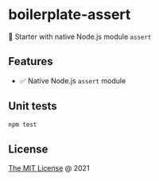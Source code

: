 # boilerplate-assert

🍴 Starter with native Node.js module `assert`

## Features

* :white_check_mark: Native Node.js `assert` module

## Unit tests

```bash
npm test
```

## License

[The MIT License](https://piecioshka.mit-license.org) @ 2021
